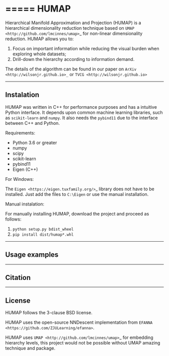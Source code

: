 =====
HUMAP
=====

Hierarchical Manifold Approximation and Projection (HUMAP) is a hierarchical dimensionality reduction technique 
based on `UMAP <http://github.com/lmcinnes/umap>`_ for non-linear dimensionality reduction. HUMAP allows you to:

1. Focus on important information while reducing the visual burden when exploring whole datasets;
2. Drill-down the hierarchy according to information demand.

The details of the algorithm can be found in our paper on `ArXiv <http://wilsonjr.github.io>_` or `TVCG <http://wilsonjr.github.io>`


-----------
Instalation
-----------

HUMAP was written in C++ for performance purposes and has a intuitive Python interface. 
It depends upon common machine learning libraries, such as ``scikit-learn`` and ``numpy``.
It also needs the ``pybind11`` due to the interface between C++ and Python.


Requirements:

* Python 3.6 or greater
* numpy
* scipy
* scikit-learn
* pybind11
* Eigen (C++)


For Windows:

The `Eigen <https://eigen.tuxfamily.org/>`_ library does not have to be installed. Just add the files to `C:\Eigen` or use the manual installation.

Manual instalation: 

For manually installing HUMAP, download the project and proceed as follows:

1. ``python setup.py bdist_wheel``
2. ``pip install dist/humap*.whl``


--------------
Usage examples
--------------



--------
Citation
--------


-------
License
-------

HUMAP follows the 3-clause BSD license.


HUMAP uses the open-source NNDescent implementation from `EFANNA <https://github.com/ZJULearning/efanna>`. 

HUMAP uses `UMAP <http://github.com/lmcinnes/umap>`_ for embedding hierarchy levels, this project would not be possible 
without UMAP amazing technique and package.

